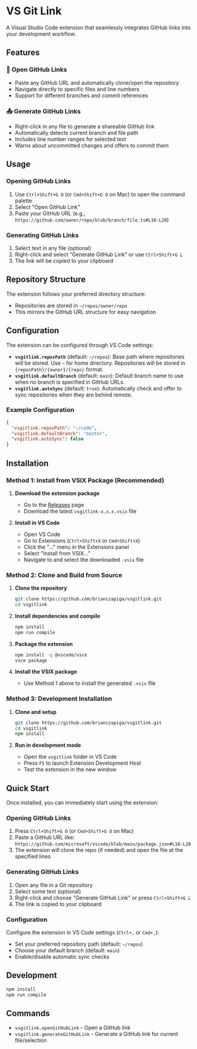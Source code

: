 # VS Git Link

A Visual Studio Code extension that seamlessly integrates GitHub links into your development workflow.

## Features

### 🔗 Open GitHub Links
- Paste any GitHub URL and automatically clone/open the repository
- Navigate directly to specific files and line numbers
- Support for different branches and commit references

### 📤 Generate GitHub Links
- Right-click in any file to generate a shareable GitHub link
- Automatically detects current branch and file path
- Includes line number ranges for selected text
- Warns about uncommitted changes and offers to commit them

## Usage

### Opening GitHub Links
1. Use `Ctrl+Shift+G O` (or `Cmd+Shift+G O` on Mac) to open the command palette
2. Select "Open GitHub Link" 
3. Paste your GitHub URL (e.g., `https://github.com/owner/repo/blob/branch/file.ts#L10-L20`)

### Generating GitHub Links
1. Select text in any file (optional)
2. Right-click and select "Generate GitHub Link" or use `Ctrl+Shift+G L`
3. The link will be copied to your clipboard

## Repository Structure

The extension follows your preferred directory structure:
- Repositories are stored in `~/repos/owner/repo`
- This mirrors the GitHub URL structure for easy navigation

## Configuration

The extension can be configured through VS Code settings:

- **`vsgitlink.reposPath`** (default: `~/repos`): Base path where repositories will be stored. Use `~` for home directory. Repositories will be stored in `{reposPath}/{owner}/{repo}` format.
- **`vsgitlink.defaultBranch`** (default: `main`): Default branch name to use when no branch is specified in GitHub URLs.
- **`vsgitlink.autoSync`** (default: `true`): Automatically check and offer to sync repositories when they are behind remote.

### Example Configuration

```json
{
  "vsgitlink.reposPath": "~/code",
  "vsgitlink.defaultBranch": "master",
  "vsgitlink.autoSync": false
}
```

## Installation

### Method 1: Install from VSIX Package (Recommended)

1. **Download the extension package**
   - Go to the [Releases](https://github.com/brianczapiga/vsgitlink/releases) page
   - Download the latest `vsgitlink-x.x.x.vsix` file

2. **Install in VS Code**
   - Open VS Code
   - Go to Extensions (`Ctrl+Shift+X` or `Cmd+Shift+X`)
   - Click the "..." menu in the Extensions panel
   - Select "Install from VSIX..."
   - Navigate to and select the downloaded `.vsix` file

### Method 2: Clone and Build from Source

1. **Clone the repository**
   ```bash
   git clone https://github.com/brianczapiga/vsgitlink.git
   cd vsgitlink
   ```

2. **Install dependencies and compile**
   ```bash
   npm install
   npm run compile
   ```

3. **Package the extension**
   ```bash
   npm install -g @vscode/vsce
   vsce package
   ```

4. **Install the VSIX package**
   - Use Method 1 above to install the generated `.vsix` file

### Method 3: Development Installation

1. **Clone and setup**
   ```bash
   git clone https://github.com/brianczapiga/vsgitlink.git
   cd vsgitlink
   npm install
   ```

2. **Run in development mode**
   - Open the `vsgitlink` folder in VS Code
   - Press `F5` to launch Extension Development Host
   - Test the extension in the new window

## Quick Start

Once installed, you can immediately start using the extension:

### Opening GitHub Links
1. Press `Ctrl+Shift+G O` (or `Cmd+Shift+G O` on Mac)
2. Paste a GitHub URL like: `https://github.com/microsoft/vscode/blob/main/package.json#L10-L20`
3. The extension will clone the repo (if needed) and open the file at the specified lines

### Generating GitHub Links
1. Open any file in a Git repository
2. Select some text (optional)
3. Right-click and choose "Generate GitHub Link" or press `Ctrl+Shift+G L`
4. The link is copied to your clipboard

### Configuration
Configure the extension in VS Code settings (`Ctrl+,` or `Cmd+,`):
- Set your preferred repository path (default: `~/repos`)
- Choose your default branch (default: `main`)
- Enable/disable automatic sync checks

## Development

```bash
npm install
npm run compile
```

## Commands

- `vsgitlink.openGitHubLink` - Open a GitHub link
- `vsgitlink.generateGitHubLink` - Generate a GitHub link for current file/selection
